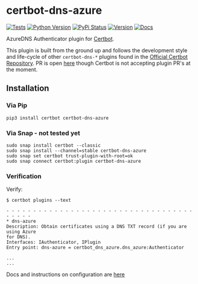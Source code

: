 # certbot-dns-azure

[![Tests](https://github.com/binkhq/certbot-dns-azure/workflows/Release/badge.svg)](https://github.com/binkhq/certbot-dns-azure/actions)
[![Python Version](https://img.shields.io/pypi/pyversions/certbot-dns-azure)](https://pypi.org/project/certbot-dns-azure/)
[![PyPi Status](https://img.shields.io/pypi/status/certbot-dns-azure)](https://pypi.org/project/certbot-dns-azure/)
[![Version](https://img.shields.io/pypi/v/certbot-dns-azure)](https://pypi.org/project/certbot-dns-azure/)
[![Docs](https://readthedocs.org/projects/certbot-dns-azure/badge/?version=latest&style=flat)](https://certbot-dns-azure.readthedocs.io/en/latest/)

AzureDNS Authenticator plugin for [Certbot](https://certbot.eff.org/).

This plugin is built from the ground up and follows the development style and life-cycle
of other `certbot-dns-*` plugins found in the
[Official Certbot Repository](https://github.com/certbot/certbot). PR is open [here](https://github.com/certbot/certbot/pull/8727) though Certbot is not accepting plugin PR's at the moment.

## Installation


### Via Pip
 
```
pip3 install certbot certbot-dns-azure
```

### Via Snap - not tested yet

```
sudo snap install certbot --classic
sudo snap install --channel=stable certbot-dns-azure
sudo snap set certbot trust-plugin-with-root=ok
sudo snap connect certbot:plugin certbot-dns-azure
```

### Verification

Verify:

```
$ certbot plugins --text

- - - - - - - - - - - - - - - - - - - - - - - - - - - - - - - - - - - - - - - -
* dns-azure
Description: Obtain certificates using a DNS TXT record (if you are using Azure
for DNS).
Interfaces: IAuthenticator, IPlugin
Entry point: dns-azure = certbot_dns_azure.dns_azure:Authenticator

...
...
```

Docs and instructions on configuration are [here](https://certbot-dns-azure.readthedocs.io/en/latest/)


